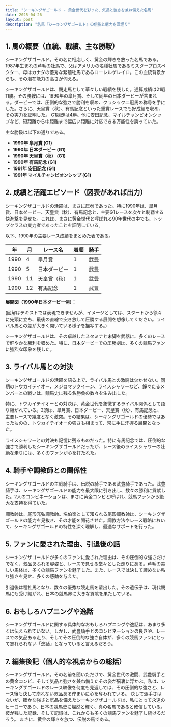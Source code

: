 ```yaml
---
title: "シーキングザゴールド - 黄金世代を彩った、気品と強さを兼ね備えた名馬"
date: 2025-04-26
layout: post
description: "名馬『シーキングザゴールド』の伝説と魅力を深堀り"
---
```


## 1. 馬の概要（血統、戦績、主な勝鞍）

シーキングザゴールド。その名に相応しく、黄金の輝きを放った名馬である。1987年生まれの芦毛の牡馬で、父はアメリカの名種牡馬であるミスタープロスペクター、母はカナダの優秀な繁殖牝馬であるローレルゲレイロ。この血統背景からも、その潜在能力の高さが伺える。

シーキングザゴールドは、競走馬として華々しい戦績を残した。通算成績は21戦11勝。その勝鞍には、1990年の皐月賞、そして同年の日本ダービーが含まれる。ダービーでは、圧倒的な強さで勝利を収め、クラシック二冠馬の称号を手にした。さらに、天皇賞（秋）、有馬記念といった重賞レースでも好成績を収め、その実力を証明した。  G1競走は4勝。他に安田記念、マイルチャンピオンシップなど、短距離から中距離まで幅広い距離に対応できる万能性を誇っていた。

主な勝鞍は以下の通りである。

* **1990年 皐月賞 (G1)**
* **1990年 日本ダービー (G1)**
* **1990年 天皇賞（秋） (G1)**
* **1990年 有馬記念 (G1)**
* **1991年 安田記念 (G1)**
* **1991年 マイルチャンピオンシップ (G1)**


## 2. 成績と活躍エピソード（図表があれば出力）

シーキングザゴールドの活躍は、まさに圧巻であった。特に1990年は、皐月賞、日本ダービー、天皇賞（秋）、有馬記念と、主要G1レースを次々と制覇する快進撃を見せた。これは、まさに黄金世代と呼ばれる90年世代の中でも、トップクラスの実力者であったことを証明している。

以下、1990年の主要レース成績をまとめた表である。

| 年 | 月 | レース名          | 着順 | 騎手       |
|---|----|-----------------|-----|-------------|
| 1990 | 4 | 皐月賞            | 1   | 武豊       |
| 1990 | 5 | 日本ダービー        | 1   | 武豊       |
| 1990 | 11| 天皇賞（秋）      | 1   | 武豊       |
| 1990 | 12| 有馬記念          | 1   | 武豊       |


**展開図（1990年日本ダービー例）：**

(図解はテキストでは表現できませんが、イメージとしては、スタートから徐々に先頭に立ち、最後の直線で突き放して圧勝する展開を想像してください。ライバル馬との差が大きく開いている様子を描写する。)

シーキングザゴールドは、その卓越したスタミナと末脚を武器に、多くのレースで鮮やかな勝利を収めた。特に、日本ダービーでの圧勝劇は、多くの競馬ファンに強烈な印象を残した。


## 3. ライバル馬との対決

シーキングザゴールドの活躍を語る上で、ライバル馬との激闘は欠かせない。同期のトウカイテイオー、メジロマックイーン、ライスシャワーなど、錚々たるメンバーとの戦いは、競馬史に残る名勝負の数々を生み出した。

特に、トウカイテイオーとの対決は、黄金世代を象徴するライバル関係として語り継がれている。2頭は、皐月賞、日本ダービー、天皇賞（秋）、有馬記念と、主要レースで幾度となく激突。その結果は、シーキングザゴールドの優勢ではあったものの、トウカイテイオーの強さも相まって、常に手に汗握る展開となった。

ライスシャワーとの対決も記憶に残るものだった。特に有馬記念では、圧倒的な強さで勝利したシーキングザゴールドだったが、レース後のライスシャワーの壮絶な走りには、多くのファンが心を打たれた。


## 4. 騎手や調教師との関係性

シーキングザゴールドの主戦騎手は、伝説の騎手である武豊騎手であった。武豊騎手は、シーキングザゴールドの能力を最大限に引き出し、数々の勝利に貢献した。2人のコンビネーションは、まさに黄金コンビと呼ばれ、競馬ファンから絶大な支持を得ていた。

調教師は、尾形充弘調教師。名伯楽として知られる尾形調教師は、シーキングザゴールドの能力を見抜き、その才能を開花させた。調教方法やレース戦略において、シーキングザゴールドの特性を深く理解し、最適なサポートを行った。


## 5. ファンに愛された理由、引退後の話

シーキングザゴールドが多くのファンに愛された理由は、その圧倒的な強さだけでなく、気品あふれる容姿と、レースで見せる堂々とした走りにある。芦毛の美しい馬体は、多くの競馬ファンを魅了した。また、レースでは決して諦めない粘り強さを見せ、多くの感動を与えた。

引退後は種牡馬となり、数々の優秀な競走馬を輩出した。その遺伝子は、現代競馬にも受け継がれ、日本の競馬界に大きな貢献を果たしている。


## 6. おもしろハプニングや逸話

シーキングザゴールドに関する具体的なおもしろハプニングや逸話は、あまり多くは伝えられていない。しかし、武豊騎手とのコンビネーションの良さや、レースでの気品ある走り、そしてその圧倒的な強さ自体が、多くの競馬ファンにとって忘れられない「逸話」となっていると言えるだろう。


## 7. 編集後記（個人的な視点からの総括）

シーキングザゴールド。その名前を聞いただけで、黄金世代の激闘、武豊騎手との黄金コンビ、そして気品と強さを兼ね備えたその姿が脳裏に浮かぶ。私は、シーキングザゴールドのレース映像を何度も見返しては、その圧倒的な強さと、レース後も決して崩れない気品ある佇まいに心を奪われている。  決して派手さはないが、確かな強さと気品を備えたシーキングザゴールドは、私にとって永遠のヒーローであり、日本の競馬史に燦然と輝く、真の名馬であると確信している。  彼が残した記録、そして記憶は、これからも多くの競馬ファンを魅了し続けるだろう。  まさに、黄金の輝きを放つ、伝説の馬である。
